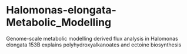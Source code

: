 # Halomonas-elongata-Metabolic_Modelling
Genome-scale metabolic modelling derived flux analysis in Halomonas elongata 153B explains polyhydroxyalkanoates and ectoine biosynthesis
